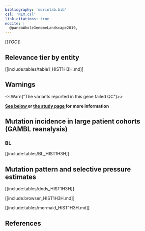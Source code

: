 ```yaml
---
bibliography: 'morinlab.bib'
csl: 'NLM.csl'
link-citations: true
nocite: |
  @paneaWholeGenomeLandscape2019, 
---
```

[[_TOC_]]

## Relevance tier by entity

[[include:tables/table1_HIST1H3H.md]]

## Warnings

<<Warn("The variants reported in this gene failed QC")>>

**[See below ](#representative-mutations) or [the study page ](papers/paneaWholeGenomeLandscape2019.md#tier-2) for more information**

## Mutation incidence in large patient cohorts (GAMBL reanalysis)

### BL
[[include:tables/BL_HIST1H3H]]

## Mutation pattern and selective pressure estimates

[[include:tables/dnds_HIST1H3H]]


[[include:browser_HIST1H3H.md]]

[[include:tables/mermaid_HIST1H3H.md]]

## References
